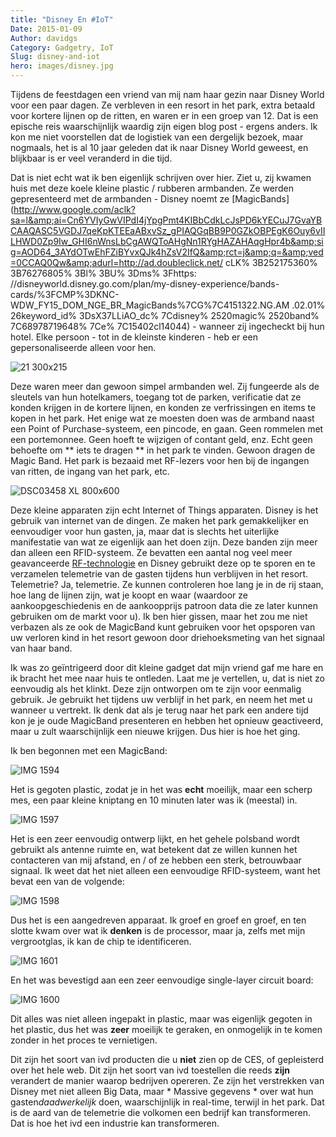 ```yaml
---
title: "Disney En #IoT"
Date: 2015-01-09
Author: davidgs
Category: Gadgetry, IoT
Slug: disney-and-iot
hero: images/disney.jpg
---
```


Tijdens de feestdagen een vriend van mij nam haar gezin naar Disney World voor een paar dagen. Ze verbleven in een resort in het park, extra betaald voor kortere lijnen op de ritten, en waren er in een groep van 12. Dat is een epische reis waarschijnlijk waardig zijn eigen blog post - ergens anders. Ik kon me niet voorstellen dat de logistiek van een dergelijk bezoek, maar nogmaals, het is al 10 jaar geleden dat ik naar Disney World geweest, en blijkbaar is er veel veranderd in die tijd.

Dat is niet echt wat ik ben eigenlijk schrijven over hier. Ziet u, zij kwamen huis met deze koele kleine plastic / rubberen armbanden. Ze werden gepresenteerd met de armbanden - Disney noemt ze [MagicBands] (http://www.google.com/aclk?sa=l&amp;ai=Cn6YVIyGwVIPdI4jYpgPmt4KIBbCdkLcJsPD6kYECuJ7GvaYBCAAQASC5VGDJ7qeKpKTEEaABxvSz_gPIAQGqBB9P0GZkOBPEgK6Ouy6vIILHWD0Zp9Iw_GHI6nWnsLbCgAWQToAHgNn1RYgHAZAHAqgHpr4b&amp;sig=AOD64_3AYdOTwEhFZiBYvxQJk4hZsV2IfQ&amp;rct=j&amp;q=&amp;ved=0CCAQ0Qw&amp;adurl=http://ad.doubleclick.net/ cLK% 3B252175360% 3B76276805% 3Bl% 3BU% 3Dms% 3Fhttps: //disneyworld.disney.go.com/plan/my-disney-experience/bands-cards/%3FCMP%3DKNC-WDW_FY15_DOM_NGE_BR_MagicBands%7CG%7C4151322.NG.AM .02.01% 26keyword_id% 3DsX37LLiAO_dc% 7Cdisney% 2520magic% 2520band% 7C68978719648% 7Ce% 7C15402cl14044) - wanneer zij ingecheckt bij hun hotel. Elke persoon - tot in de kleinste kinderen - heb er een gepersonaliseerde alleen voor hen.

![21 300x215](/posts/category/iot/iot-hardware/images/21-300x215.jpg )

Deze waren meer dan gewoon simpel armbanden wel. Zij fungeerde als de sleutels van hun hotelkamers, toegang tot de parken, verificatie dat ze konden krijgen in de kortere lijnen, en konden ze verfrissingen en items te kopen in het park. Het enige wat ze moesten doen was de armband naast een Point of Purchase-systeem, een pincode, en gaan. Geen rommelen met een portemonnee. Geen hoeft te wijzigen of contant geld, enz. Echt geen behoefte om ** iets te dragen ** in het park te vinden. Gewoon dragen de Magic Band. Het park is bezaaid met RF-lezers voor hen bij de ingangen van ritten, de ingang van het park, etc.

![DSC03458 XL 800x600](/posts/category/iot/iot-hardware/images/DSC03458-XL-800x600.jpg)

Deze kleine apparaten zijn echt Internet of Things apparaten. Disney is het gebruik van internet van de dingen. Ze maken het park gemakkelijker en eenvoudiger voor hun gasten, ja, maar dat is slechts het uiterlijke manifestatie van wat ze eigenlijk aan het doen zijn. Deze banden zijn meer dan alleen een RFID-systeem. Ze bevatten een aantal nog veel meer geavanceerde [RF-technologie](https://disneyworld.disney.go.com/faq/my-disney-experience/frequency-technology/) en Disney gebruikt deze op te sporen en te verzamelen telemetrie van de gasten tijdens hun verblijven in het resort. Telemetrie? Ja, telemetrie. Ze kunnen controleren hoe lang je in de rij staan, hoe lang de lijnen zijn, wat je koopt en waar (waardoor ze aankoopgeschiedenis en de aankoopprijs patroon data die ze later kunnen gebruiken om de markt voor u). Ik ben hier gissen, maar het zou me niet verbazen als ze ook de MagicBand kunt gebruiken voor het opsporen van uw verloren kind in het resort gewoon door driehoeksmeting van het signaal van haar band.

Ik was zo geïntrigeerd door dit kleine gadget dat mijn vriend gaf me hare en ik bracht het mee naar huis te ontleden. Laat me je vertellen, u, dat is niet zo eenvoudig als het klinkt. Deze zijn ontworpen om te zijn voor eenmalig gebruik. Je gebruikt het tijdens uw verblijf in het park, en neem het met u wanneer u vertrekt. Ik denk dat als je terug naar het park een andere tijd kon je je oude MagicBand presenteren en hebben het opnieuw geactiveerd, maar u zult waarschijnlijk een nieuwe krijgen. Dus hier is hoe het ging.

Ik ben begonnen met een MagicBand:

![IMG 1594](/posts/category/iot/iot-hardware/images/IMG_1594.jpg)

Het is gegoten plastic, zodat je in het was **echt** moeilijk, maar een scherp mes, een paar kleine kniptang en 10 minuten later was ik (meestal) in.

![IMG 1597](/posts/category/iot/iot-hardware/images/IMG_1597.jpg)

Het is een zeer eenvoudig ontwerp lijkt, en het gehele polsband wordt gebruikt als antenne ruimte en, wat betekent dat ze willen kunnen het contacteren van mij afstand, en / of ze hebben een sterk, betrouwbaar signaal. Ik weet dat het niet alleen een eenvoudige RFID-systeem, want het bevat een van de volgende:

![IMG 1598](/posts/category/iot/iot-hardware/images/IMG_1598.jpg)

Dus het is een aangedreven apparaat. Ik groef en groef en groef, en ten slotte kwam over wat ik **denken** is de processor, maar ja, zelfs met mijn vergrootglas, ik kan de chip te identificeren.

![IMG 1601](/posts/category/iot/iot-hardware/images/IMG_1601.jpg)

En het was bevestigd aan een zeer eenvoudige single-layer circuit board:

![IMG 1600](/posts/category/iot/iot-hardware/images/IMG_1600.jpg)

Dit alles was niet alleen ingepakt in plastic, maar was eigenlijk gegoten in het plastic, dus het was **zeer** moeilijk te geraken, en onmogelijk in te komen zonder in het proces te vernietigen.

Dit zijn het soort van ivd producten die u **niet** zien op de CES, of gepleisterd over het hele web. Dit zijn het soort van ivd toestellen die reeds **zijn** verandert de manier waarop bedrijven opereren. Ze zijn het verstrekken van Disney met niet alleen Big Data, maar * Massive gegevens * over wat hun gasten*daadwerkelijk* doen, waarschijnlijk in real-time, terwijl in het park. Dat is de aard van de telemetrie die volkomen een bedrijf kan transformeren. Dat is hoe het ivd een industrie kan transformeren.
